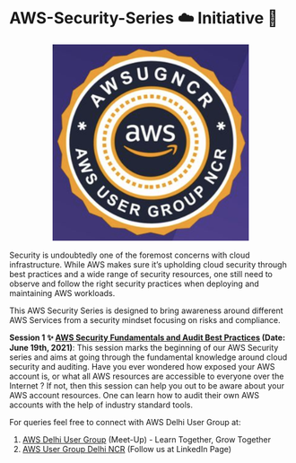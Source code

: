 # AWS-Security-Series :cloud: Initiative 💂 

<p align="center">
  <img width="350" height="350" src=https://github.com/ntnshrm87/AWS-Security-Series/blob/main/Logo.png>
</p>

Security is undoubtedly one of the foremost concerns with cloud infrastructure. While AWS makes sure it’s upholding cloud security through best practices and a wide range of security resources, one still need to observe and follow the right security practices when deploying and maintaining AWS workloads.   

This AWS Security Series is designed to bring awareness around different AWS Services from a security mindset focusing on risks and compliance. 

**Session 1 :sparkles: [AWS Security Fundamentals and Audit Best Practices](https://youtu.be/I_snxnOF_3w) (Date: June 19th, 2021)**: This session marks the beginning of our AWS Security series and aims at going through the fundamental knowledge around cloud security and auditing. Have you ever wondered how exposed your AWS account is, or what all AWS resources are accessible to everyone over the Internet ? If not, then this session can help you out to be aware about your AWS account resources. One can learn how to audit their own AWS accounts with the help of industry standard tools. 

For queries feel free to connect with AWS Delhi User Group at:

1. [AWS Delhi User Group](https://www.meetup.com/AmazonAWS-Delhi/) (Meet-Up) - Learn Together, Grow Together
2. [AWS User Group Delhi NCR](https://www.linkedin.com/company/aws-user-group-delhi-ncr) (Follow us at LinkedIn Page)
